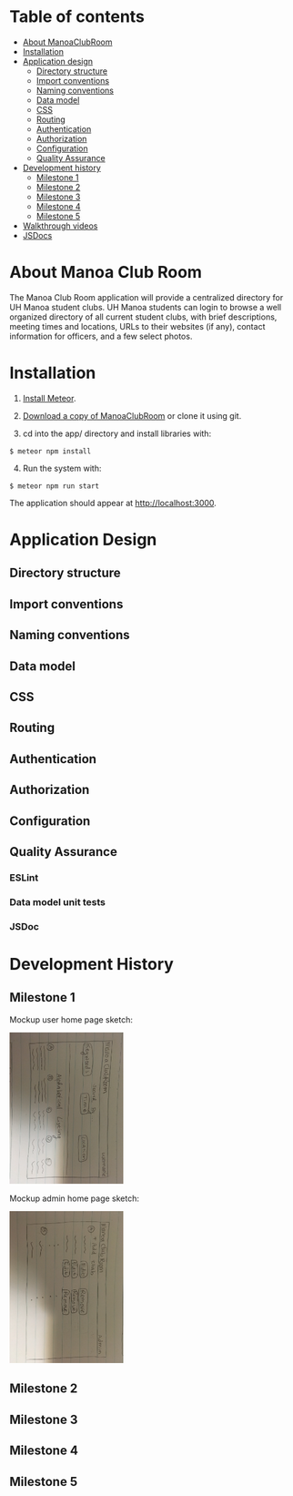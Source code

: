 # Table of contents

* [About ManoaClubRoom](#about-manoa-club-room)
* [Installation](#installation)
* [Application design](#application-design)
  * [Directory structure](#directory-structure)
  * [Import conventions](#import-conventions)
  * [Naming conventions](#naming-conventions)
  * [Data model](#data-model)
  * [CSS](#css)
  * [Routing](#routing)
  * [Authentication](#authentication)
  * [Authorization](#authorization)
  * [Configuration](#configuration)
  * [Quality Assurance](#quality-assurance)
* [Development history](#development-history)
  * [Milestone 1](#milestone-1-mockup-development)
  * [Milestone 2](#milestone-2-data-model-development)
  * [Milestone 3](#milestone-3-connect-ui-to-data-model)
  * [Milestone 4](#milestone-4-authentication)
  * [Milestone 5](#milestone-5-administration)
* [Walkthrough videos](#walkthrough-videos)
* [JSDocs](/jsdocs)

# About Manoa Club Room 

The Manoa Club Room application will provide a centralized directory for UH Manoa student clubs. UH Manoa students can login to browse a well organized directory of all current student clubs, with brief descriptions, meeting times and locations, URLs to their websites (if any), contact information for officers, and a few select photos.

# Installation
1. [Install Meteor](https://www.meteor.com/install).

2. [Download a copy of ManoaClubRoom](https://github.com/manoaclubroom/manoaclubroom) or clone it using git.
  
3. cd into the app/ directory and install libraries with:

```
$ meteor npm install
```

4. Run the system with:

```
$ meteor npm run start
```

The application should appear at [http://localhost:3000](http://localhost:3000).

# Application Design

## Directory structure

## Import conventions

## Naming conventions

## Data model

## CSS

## Routing

## Authentication

## Authorization

## Configuration

## Quality Assurance

### ESLint

### Data model unit tests

### JSDoc

# Development History

## Milestone 1
Mockup user home page sketch:

<img width="200px" src="images/user_home.JPG"/>

Mockup admin home page sketch:

<img width="200px" src="images/admin_home.JPG"/>

## Milestone 2

## Milestone 3

## Milestone 4

## Milestone 5
